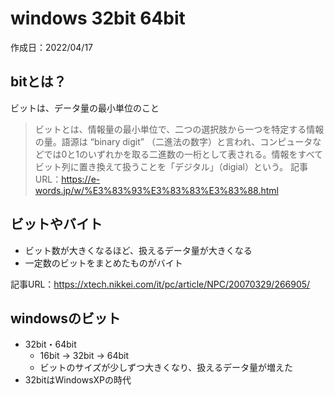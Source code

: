 # windows 32bit 64bit
作成日：2022/04/17

##  bitとは？
ビットは、データ量の最小単位のこと

> ビットとは、情報量の最小単位で、二つの選択肢から一つを特定する情報の量。語源は “binary digit” （二進法の数字）と言われ、コンピュータなどでは0と1のいずれかを取る二進数の一桁として表される。情報をすべてビット列に置き換えて扱うことを「デジタル」（digial）という。
> 記事URL：https://e-words.jp/w/%E3%83%93%E3%83%83%E3%83%88.html

## ビットやバイト
- ビット数が大きくなるほど、扱えるデータ量が大きくなる
- 一定数のビットをまとめたものがバイト

記事URL：https://xtech.nikkei.com/it/pc/article/NPC/20070329/266905/

## windowsのビット
- 32bit・64bit
  - 16bit → 32bit → 64bit
  - ビットのサイズが少しずつ大きくなり、扱えるデータ量が増えた
- 32bitはWindowsXPの時代
